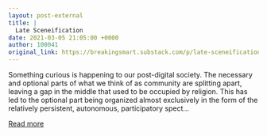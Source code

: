 ```yaml
---
layout: post-external
title: |
  Late Sceneification
date: 2021-03-05 21:05:00 +0000
author: 100041
original_link: https://breakingsmart.substack.com/p/late-sceneification
---
```


Something curious is happening to our post-digital society. The necessary and optional parts of what we think of as community are splitting apart, leaving a gap in the middle that used to be occupied by religion. This has led to the optional part being organized almost exclusively in the form of the relatively persistent, autonomous, participatory spect…

[Read more](https://breakingsmart.substack.com/p/late-sceneification)
